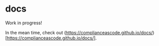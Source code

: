 # docs
Work in progress!

In the mean time, check out (https://complianceascode.github.io/docs/)[https://complianceascode.github.io/docs/].
